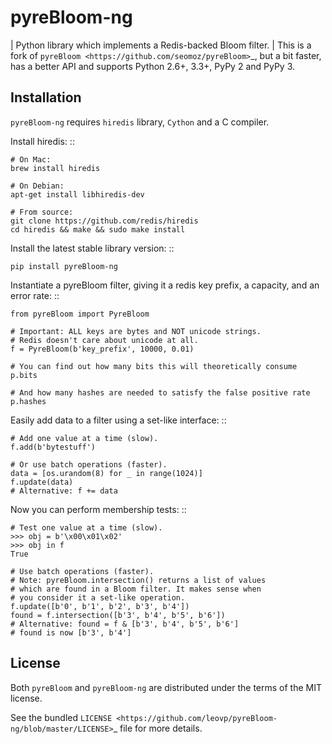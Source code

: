 pyreBloom-ng
============

| Python library which implements a Redis-backed Bloom filter.
| This is a fork of `pyreBloom <https://github.com/seomoz/pyreBloom>`_, but a bit faster, has a better API and supports Python 2.6+, 3.3+, PyPy 2 and PyPy 3.

Installation
------------

``pyreBloom-ng`` requires ``hiredis`` library, ``Cython`` and a C compiler.

Install hiredis:
::

    # On Mac:
    brew install hiredis

    # On Debian:
    apt-get install libhiredis-dev

    # From source:
    git clone https://github.com/redis/hiredis
    cd hiredis && make && sudo make install

Install the latest stable library version:
::

    pip install pyreBloom-ng

Instantiate a pyreBloom filter, giving it a redis key prefix, a capacity, and an error rate:
::

    from pyreBloom import PyreBloom

    # Important: ALL keys are bytes and NOT unicode strings.
    # Redis doesn't care about unicode at all.
    f = PyreBloom(b'key_prefix', 10000, 0.01)

    # You can find out how many bits this will theoretically consume
    p.bits

    # And how many hashes are needed to satisfy the false positive rate
    p.hashes

Easily add data to a filter using a set-like interface:
::

    # Add one value at a time (slow).
    f.add(b'bytestuff')

    # Or use batch operations (faster).
    data = [os.urandom(8) for _ in range(1024)]
    f.update(data)
    # Alternative: f += data
Now you can perform membership tests:
::

    # Test one value at a time (slow).
    >>> obj = b'\x00\x01\x02'
    >>> obj in f
    True

    # Use batch operations (faster).
    # Note: pyreBloom.intersection() returns a list of values
    # which are found in a Bloom filter. It makes sense when
    # you consider it a set-like operation.
    f.update([b'0', b'1', b'2', b'3', b'4'])
    found = f.intersection([b'3', b'4', b'5', b'6'])
    # Alternative: found = f & [b'3', b'4', b'5', b'6']
    # found is now [b'3', b'4']

License
-------

Both ``pyreBloom`` and ``pyreBloom-ng`` are distributed under the terms of the MIT license.

See the bundled `LICENSE <https://github.com/leovp/pyreBloom-ng/blob/master/LICENSE>`_ file for more details.
